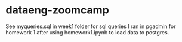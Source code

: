 # dataeng-zoomcamp
See myqueries.sql in week1 folder for sql queries I ran in pgadmin for homework 1 after using homework1.ipynb to load data to postgres.
